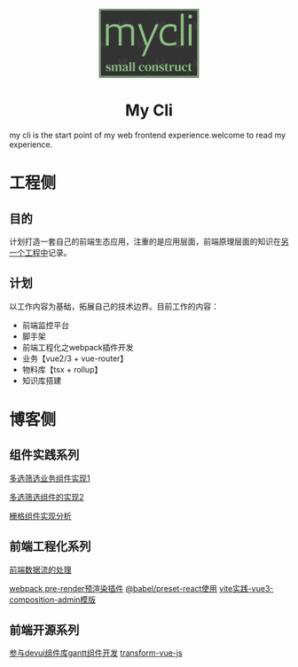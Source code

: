 <p align="center"><img alt="DevUI Logo" src="assets/logo.png" width="180" style="max-width:100%;">
</p>

<h1 align="center">
  <a target="_blank">My Cli</a>
</h1>

my cli is the start point of my web frontend experience.welcome to read my experience.


# 工程侧
## 目的


计划打造一套自己的前端生态应用，注重的是应用层面，前端原理层面的知识在[另一个工程中]()记录。


## 计划


以工作内容为基础，拓展自己的技术边界。目前工作的内容：

  - 前端监控平台
  - 脚手架
  - 前端工程化之webpack插件开发
  - 业务【vue2/3 + vue-router】
  - 物料库【tsx + rollup】
  - 知识库搭建


# 博客侧
## 组件实践系列
[多选筛选业务组件实现1](https://mp.weixin.qq.com/s?__biz=Mzg3OTU1NzQ0NQ==&mid=2247484053&idx=1&sn=7aec0785baf8068aee65c347ecf202d2&chksm=cf03ecbff87465a90e1eed02d410cf5cb7e4c8b24197c359ebc93295e99169665fb3edb69b33&token=893315445&lang=zh_CN#rd)

[多选筛选组件的实现2](https://mp.weixin.qq.com/s?__biz=Mzg3OTU1NzQ0NQ==&mid=2247484117&idx=1&sn=63152d55798af974898a513f330b9bee&chksm=cf03ecfff87465e9470f27dc8a5975c80fcd79b1e2ac06ab7e0f8e308430954370f9c6545e62&token=1640746288&lang=zh_CN#rd)

[栅格组件实现分析](https://mp.weixin.qq.com/s?__biz=Mzg3OTU1NzQ0NQ==&mid=2247484077&idx=1&sn=90270433bd8941607c6efeec32aa2f9e&chksm=cf03ec87f87465912ba392b61b9a09cf9f6be9b029182fe4153f850d39843668bbeaccaa8a06&token=1640746288&lang=zh_CN#rd)



## 前端工程化系列

[前端数据流的处理](https://mp.weixin.qq.com/s?__biz=Mzg3OTU1NzQ0NQ==&mid=2247484134&idx=1&sn=5c819173f8e8af92407b514ec2905630&chksm=cf03ecccf87465daebb6b6ee0b82354a1c57a6ed23dcfdd4aa47fc947e39e5e502b14044ca8b&token=1744438629&lang=zh_CN#rd)

[webpack pre-render预渲染插件]()
[@babel/preset-react使用]()
[vite实践-vue3-composition-admin模版](https://github.com/RainManGO/vue3-composition-admin)


## 前端开源系列
[参与devui组件库gantt组件开发](https://gitee.com/devui/vue-devui)
[transform-vue-js]()